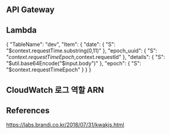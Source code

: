 ## API Gateway


## Lambda


{ 
    "TableName": "dev",
    "Item": {
        "date": {
            "S": "$context.requestTime.substring(0,11)"
        },
        "epoch_uuid": {
            "S": "$context.requestTimeEpoch,$context.requestId"
        },
        "details": {
            "S": "$util.base64Encode("$input.body")"
        },
        "epoch": {
            "S": "$context.requestTimeEpoch"
        }
    }
}

## CloudWatch 로그 역할 ARN


## References

https://labs.brandi.co.kr/2018/07/31/kwakjs.html